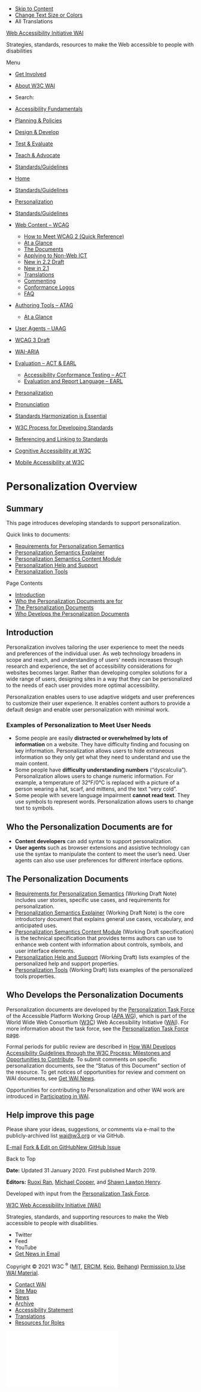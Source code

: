 -   [Skip to Content](#main)
-   [Change Text Size or Colors](/WAI/meta/customize/)
-   All Translations

<a href="/WAI/" class="home"><span class="wai"><span class="wa">Web Accessibility</span> <span class="i"><span class="initieative">Initiative</span> <span>WAI</span></span></span></a>

Strategies, standards, resources to make the Web accessible to people with disabilities

Menu

-   [Get Involved](/WAI/about/participating/)
-   [About W3C WAI](/WAI/about/)
-   <span class="visuallyhidden">Search:</span>

-   [Accessibility Fundamentals](/WAI/fundamentals/)
-   [Planning & Policies](/WAI/planning/)
-   [Design & Develop](/WAI/design-develop/)
-   [Test & Evaluate](/WAI/test-evaluate/)
-   [Teach & Advocate](/WAI/teach-advocate/)
-   [Standards/Guidelines](/WAI/standards-guidelines/)

<!-- -->

-   [Home](/WAI/)
-   [Standards/Guidelines](/WAI/standards-guidelines/)
-   [Personalization](/WAI/personalization/)

-   <a href="/WAI/standards-guidelines/" class="page-link"><span>Standards/Guidelines</span></a>
-   <a href="/WAI/standards-guidelines/wcag/" class="page-link"><span>Web Content – WCAG</span></a>
    -   <a href="https://www.w3.org/WAI/WCAG21/quickref/" class="page-link"><span>How to Meet WCAG 2 (Quick Reference)</span></a>
    -   <a href="/WAI/standards-guidelines/wcag/glance/" class="page-link"><span>At a Glance</span></a>
    -   <a href="/WAI/standards-guidelines/wcag/docs/" class="page-link"><span>The Documents</span></a>
    -   <a href="/WAI/standards-guidelines/wcag/non-web-ict/" class="page-link"><span>Applying to Non-Web ICT</span></a>
    -   <a href="/WAI/standards-guidelines/wcag/new-in-22/" class="page-link"><span>New in 2.2 Draft</span></a>
    -   <a href="/WAI/standards-guidelines/wcag/new-in-21/" class="page-link"><span>New in 2.1</span></a>
    -   <a href="/WAI/standards-guidelines/wcag/translations/" class="page-link"><span>Translations</span></a>
    -   <a href="/WAI/standards-guidelines/wcag/commenting/" class="page-link"><span>Commenting</span></a>
    -   <a href="/WAI/standards-guidelines/wcag/conformance-logos/" class="page-link"><span>Conformance Logos</span></a>
    -   <a href="/WAI/standards-guidelines/wcag/faq/" class="page-link"><span>FAQ</span></a>
-   <a href="/WAI/standards-guidelines/atag/" class="page-link"><span>Authoring Tools – ATAG</span></a>
    -   <a href="/WAI/standards-guidelines/atag/glance/" class="page-link"><span>At a Glance</span></a>
-   <a href="/WAI/standards-guidelines/uaag/" class="page-link"><span>User Agents – UAAG</span></a>
-   <a href="/WAI/standards-guidelines/wcag/wcag3-intro/" class="page-link"><span>WCAG 3 Draft</span></a>
-   <a href="/WAI/standards-guidelines/aria/" class="page-link"><span>WAI-ARIA</span></a>
-   <a href="/WAI/standards-guidelines/evaluation/" class="page-link"><span>Evaluation – ACT &amp; EARL</span></a>
    -   <a href="/WAI/standards-guidelines/act/" class="page-link"><span>Accessibility Conformance Testing – ACT</span></a>
    -   <a href="/WAI/standards-guidelines/earl/" class="page-link"><span>Evaluation and Report Language – EARL</span></a>
-   <a href="/WAI/personalization/" class="page-link"><span>Personalization</span></a>
-   <a href="/WAI/pronunciation/" class="page-link"><span>Pronunciation</span></a>
-   <a href="/WAI/standards-guidelines/harmonization/" class="page-link"><span>Standards Harmonization is Essential</span></a>
-   <a href="/WAI/standards-guidelines/w3c-process/" class="page-link"><span>W3C Process for Developing Standards</span></a>
-   <a href="/WAI/standards-guidelines/linking/" class="page-link"><span>Referencing and Linking to Standards</span></a>
-   <a href="/WAI/cognitive/" class="page-link"><span>Cognitive Accessibility at W3C</span></a>
-   <a href="/WAI/standards-guidelines/mobile/" class="page-link"><span>Mobile Accessibility at W3C</span></a>

Personalization Overview
========================

Summary
-------

This page introduces developing standards to support personalization.

Quick links to documents:

-   [Requirements for Personalization Semantics](https://www.w3.org/TR/personalization-semantics-requirements-1.0/)
-   [Personalization Semantics Explainer](https://www.w3.org/TR/personalization-semantics-1.0/)
-   [Personalization Semantics Content Module](https://www.w3.org/TR/personalization-semantics-content-1.0/)
-   [Personalization Help and Support](https://www.w3.org/TR/personalization-semantics-help-1.0/)
-   [Personalization Tools](https://www.w3.org/TR/personalization-semantics-tools-1.0/)

Page Contents

-   <a href="#introduction" id="markdown-toc-introduction">Introduction</a>
-   <a href="#who-the-personalization-documents-are-for" id="markdown-toc-who-the-personalization-documents-are-for">Who the Personalization Documents are for</a>
-   <a href="#the-personalization-documents" id="markdown-toc-the-personalization-documents">The Personalization Documents</a>
-   <a href="#who-develops-the-personalization-documents" id="markdown-toc-who-develops-the-personalization-documents">Who Develops the Personalization Documents</a>

Introduction
------------

Personalization involves tailoring the user experience to meet the needs and preferences of the individual user. As web technology broadens in scope and reach, and understanding of users’ needs increases through research and experience, the set of accessibility considerations for websites becomes larger. Rather than developing complex solutions for a wide range of users, designing sites in a way that they can be personalized to the needs of each user provides more optimal accessibility.

Personalization enables users to use adaptive widgets and user preferences to customize their user experience. It enables content authors to provide a default design and enable user personalization with minimal work.

### Examples of Personalization to Meet User Needs

-   Some people are easily **distracted or overwhelmed by lots of information** on a website. They have difficulty finding and focusing on key information. Personalization allows users to hide extraneous information so they only get what they need to understand and use the main content.
-   Some people have **difficulty understanding numbers** (“dyscalculia”). Personalization allows users to change numeric information. For example, a temperature of 32°F/0°C is replaced with a picture of a person wearing a hat, scarf, and mittens, and the text “very cold”.
-   Some people with severe language impairment **cannot read text**. They use symbols to represent words. Personalization allows users to change text to symbols.

Who the Personalization Documents are for
-----------------------------------------

-   **Content developers** can add syntax to support personalization.
-   **User agents** such as browser extensions and assistive technology can use the syntax to manipulate the content to meet the user’s need. User agents can also use user preferences for different interface options.

The Personalization Documents
-----------------------------

-   [Requirements for Personalization Semantics](https://www.w3.org/TR/personalization-semantics-requirements-1.0/) (Working Draft Note) includes user stories, specific use cases, and requirements for personalization.
-   [Personalization Semantics Explainer](https://www.w3.org/TR/personalization-semantics-1.0/) (Working Draft Note) is the core introductory document that explains general use cases, vocabulary, and anticipated uses.
-   [Personalization Semantics Content Module](https://www.w3.org/TR/personalization-semantics-content-1.0/) (Working Draft specification) is the technical specification that provides terms authors can use to enhance web content with information about controls, symbols, and user interface elements.
-   [Personalization Help and Support](https://www.w3.org/TR/personalization-semantics-help-1.0/) (Working Draft) lists examples of the personalized help and support properties.
-   [Personalization Tools](https://www.w3.org/TR/personalization-semantics-tools-1.0/) (Working Draft) lists examples of the personalized tools properties.

Who Develops the Personalization Documents
------------------------------------------

Personalization documents are developed by the [Personalization Task Force](https://www.w3.org/WAI/APA/task-forces/personalization/) of the Accessible Platform Working Group ([APA WG](https://www.w3.org/WAI/APA/)), which is part of the World Wide Web Consortium ([W3C](http://www.w3.org/)) Web Accessibility Initiative ([WAI](http://www.w3.org/WAI/)). For more information about the task force, see the [Personalization Task Force page](https://www.w3.org/WAI/APA/task-forces/personalization/).

Formal periods for public review are described in [How WAI Develops Accessibility Guidelines through the W3C Process: Milestones and Opportunities to Contribute](http://www.w3.org/WAI/intro/w3c-process). To submit comments on specific personalization documents, see the “Status of this Document” section of the resource. To get notices of opportunities for review and comment on WAI documents, see [Get WAI News](https://www.w3.org/WAI/news/subscribe/).

Opportunities for contributing to Personalization and other WAI work are introduced in [Participating in WAI](https://www.w3.org/WAI/about/participating/).

Help improve this page
----------------------

Please share your ideas, suggestions, or comments via e-mail to the publicly-archived list [wai@w3.org](mailto:wai@w3.org?subject=%5Ben%5D%20Personalization%20Overview) or via GitHub.

<a href="mailto:wai@w3.org?subject=%5Ben%5D%20Personalization%20Overview&amp;body=%5Bput%20comment%20here...%5D%5Cn%5CnI%20give%20permission%20to%20share%20this%20to%20a%20publicly-archived%20e-mail%20list.%22%7D" class="button"><span>E-mail</span></a> <a href="https://github.com/w3c/wai-personalization-standards/edit/master/index.md" class="button"><span>Fork &amp; Edit on GitHub</span></a><a href="https://github.com/w3c/wai-personalization-standards/issues/new" class="button"><span>New GitHub Issue</span></a>

Back to Top

**Date:** Updated 31 January 2020. First published March 2019.

**Editors:** [Ruoxi Ran](http://www.w3.org/People/roy/), [Michael Cooper](http://www.w3.org/People/cooper/), and [Shawn Lawton Henry](http://www.w3.org/People/Shawn/).

Developed with input from the [Personalization Task Force](https://www.w3.org/WAI/APA/task-forces/personalization/).

<a href="https://www.w3.org/WAI/" class="largelink">W3C Web Accessibility Initiative (WAI)</a>

Strategies, standards, and supporting resources to make the Web accessible to people with disabilities.

-   Twitter
-   Feed
-   YouTube
-   <a href="https://www.w3.org/WAI/news/subscribe/" class="button">Get News in Email</a>

Copyright © 2021 W3C <sup>®</sup> ([MIT](https://www.csail.mit.edu/), [ERCIM](https://www.ercim.eu/), [Keio](https://www.keio.ac.jp/), [Beihang](https://ev.buaa.edu.cn)) [Permission to Use WAI Material](/WAI/about/using-wai-material/).

-   [Contact WAI](/WAI/about/contacting/)
-   [Site Map](/WAI/sitemap/)
-   [News](/WAI/news/)
-   [Archive](/WAI/sitemap/#archive)
-   [Accessibility Statement](/WAI/about/accessibility-statement/)
-   [Translations](/WAI/translations/)
-   [Resources for Roles](/WAI/roles/)

![](//www.w3.org/analytics/piwik/piwik.php?idsite=328&rec=1)
